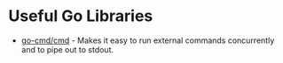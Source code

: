 # Useful Go Libraries

* [go-cmd/cmd](https://github.com/go-cmd/cmd) - Makes it easy
  to run external commands concurrently and to pipe out to stdout.